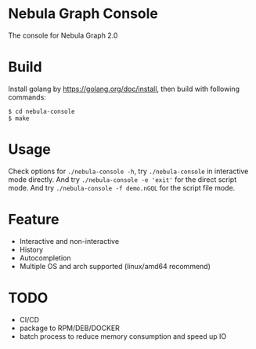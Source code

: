# Nebula Graph Console

The console for Nebula Graph 2.0

# Build

Install golang by https://golang.org/doc/install, then build with following commands:

```shell
$ cd nebula-console
$ make
```

# Usage

Check options for `./nebula-console -h`, try `./nebula-console` in interactive mode directly.
And try `./nebula-console -e 'exit'` for the direct script mode.
And try `./nebula-console -f demo.nGQL` for the script file mode.

# Feature

- Interactive and non-interactive
- History
- Autocompletion
- Multiple OS and arch supported (linux/amd64 recommend)

# TODO

- CI/CD
- package to RPM/DEB/DOCKER
- batch process to reduce memory consumption and speed up IO

